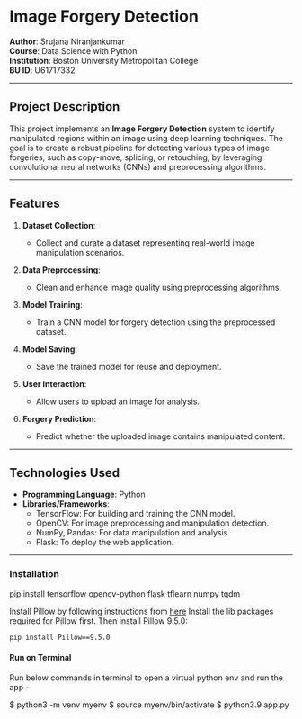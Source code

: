 # Image Forgery Detection  

**Author**: Srujana Niranjankumar  
**Course**: Data Science with Python  
**Institution**: Boston University Metropolitan College  
**BU ID**: U61717332  

---

## Project Description  

This project implements an **Image Forgery Detection** system to identify manipulated regions within an image using deep learning techniques. The goal is to create a robust pipeline for detecting various types of image forgeries, such as copy-move, splicing, or retouching, by leveraging convolutional neural networks (CNNs) and preprocessing algorithms.  

---

## Features  

1. **Dataset Collection**:  
   - Collect and curate a dataset representing real-world image manipulation scenarios.  

2. **Data Preprocessing**:  
   - Clean and enhance image quality using preprocessing algorithms.  

3. **Model Training**:  
   - Train a CNN model for forgery detection using the preprocessed dataset.  

4. **Model Saving**:  
   - Save the trained model for reuse and deployment.  

5. **User Interaction**:  
   - Allow users to upload an image for analysis.  

6. **Forgery Prediction**:  
   - Predict whether the uploaded image contains manipulated content.  

---

## Technologies Used  

- **Programming Language**: Python  
- **Libraries/Frameworks**:  
  - TensorFlow: For building and training the CNN model.  
  - OpenCV: For image preprocessing and manipulation detection.  
  - NumPy, Pandas: For data manipulation and analysis.  
  - Flask: To deploy the web application.

---


### Installation

pip install tensorflow opencv-python flask tflearn numpy tqdm

Install Pillow by following instructions from [here](https://pillow.readthedocs.io/en/latest/installation/building-from-source.html#building-from-source)
Install the lib packages required for Pillow first. 
Then install Pillow 9.5.0:

```bash
pip install Pillow==9.5.0
```

#### Run on Terminal

Run below commands in terminal to open a virtual python env and run the app - 

$ python3 -m venv myenv
$ source myenv/bin/activate
$ python3.9 app.py